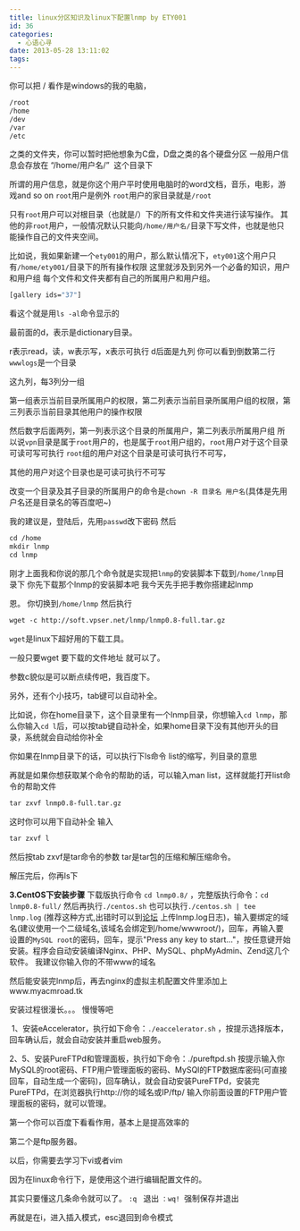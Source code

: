 ```yaml
---
title: linux分区知识及linux下配置lnmp by ETY001
id: 36
categories:
  - 心语心寻
date: 2013-05-28 13:11:02
tags:
---
```


你可以把 / 看作是windows的我的电脑，
```bash
/root
/home
/dev
/var
/etc
```
之类的文件夹，你可以暂时把他想象为C盘，D盘之类的各个硬盘分区
一般用户信息会存放在 “/home/用户名/”  这个目录下

所谓的用户信息，就是你这个用户平时使用电脑时的word文档，音乐，电影，游戏and so on
`root`用户是例外
`root`用户的家目录就是`/root`

只有`root`用户可以对根目录（也就是/）下的所有文件和文件夹进行读写操作。
其他的非`root`用户，一般情况默认只能向`/home/用户名/`目录下写文件，也就是他只能操作自己的文件夹空间。

比如说，我如果新建一个`ety001`的用户，那么默认情况下，`ety001`这个用户只有`/home/ety001/`目录下的所有操作权限
这里就涉及到另外一个必备的知识，用户和用户组
每个文件和文件夹都有自己的所属用户和用户组。
<!--more-->
```bash
[gallery ids="37"]
```
看这个就是用`ls -al`命令显示的

最前面的d，表示是dictionary目录。

r表示read，读，w表示写，x表示可执行
d后面是九列
你可以看到倒数第二行
`wwwlogs`是一个目录

这九列，每3列分一组

第一组表示当前目录所属用户的权限，第二列表示当前目录所属用户组的权限，第三列表示当前目录其他用户的操作权限

然后数字后面两列，第一列表示这个目录的所属用户，第二列表示所属用户组
所以说`vpn`目录是属于`root`用户的，也是属于`root`用户组的，`root`用户对于这个目录可读可写可执行
`root`组的用户对这个目录是可读可执行不可写，

其他的用户对这个目录也是可读可执行不可写

改变一个目录及其子目录的所属用户的命令是`chown -R 目录名 用户名`(具体是先用户名还是目录名的等百度吧~)

我的建议是，登陆后，先用`passwd`改下密码
然后
```bash
cd /home
mkdir lnmp
cd lnmp
```
刚才上面我和你说的那几个命令就是实现把`lnmp`的安装脚本下载到`/home/lnmp`目录下
你先下载那个lnmp的安装脚本吧
我今天先手把手教你搭建起lnmp

恩。
你切换到`/home/lnmp`
然后执行 
```bash
wget -c http://soft.vpser.net/lnmp/lnmp0.8-full.tar.gz
```
`wget`是linux下超好用的下载工具。

一般只要wget 要下载的文件地址 就可以了。

参数c貌似是可以断点续传吧，我百度下。

另外，还有个小技巧，tab键可以自动补全。

比如说，你在home目录下，这个目录里有一个lnmp目录，你想输入`cd lnmp`，那么你输入`cd l`后，可以按tab键自动补全，如果home目录下没有其他l开头的目录，系统就会自动给你补全

你如果在lnmp目录下的话，可以执行下ls命令
list的缩写，列目录的意思

再就是如果你想获取某个命令的帮助的话，可以输入man list，这样就能打开list命令的帮助文件
```bash
tar zxvf lnmp0.8-full.tar.gz
```
这时你可以用下自动补全
输入
```bash
tar zxvf l
```
然后按tab
zxvf是tar命令的参数
tar是tar包的压缩和解压缩命令。

解压完后，你再ls下

**3.CentOS下安装步骤**
下载版执行命令 `cd lnmp0.8/` ，完整版执行命令：`cd lnmp0.8-full/`
然后再执行`./centos.sh` 也可以执行`./centos.sh | tee lnmp.log` (推荐这种方式,出错时可以到[论坛](http://bbs.vpser.net/forum-25-1.html) 上传lnmp.log日志)，输入要绑定的域名(建议使用一个二级域名,该域名会绑定到/home/wwwroot/)，回车，再输入要设置的`MySQL root`的密码，回车，提示"Press any key to start..."，按任意键开始安装。程序会自动安装编译Nginx、PHP、MySQL、phpMyAdmin、Zend这几个软件。
我建议你输入你的不带www的域名

然后能安装完lnmp后，再去nginx的虚拟主机配置文件里添加上www.myacmroad.tk

安装过程很漫长。。。
慢慢等吧

 1、安装eAccelerator，执行如下命令：`./eaccelerator.sh` ，按提示选择版本，回车确认后，就会自动安装并重启web服务。

2、5、安装PureFTPd和管理面板，执行如下命令：./pureftpd.sh 按提示输入你MySQL的root密码、FTP用户管理面板的密码、MySQl的FTP数据库密码(可直接回车，自动生成一个密码)，回车确认，就会自动安装PureFTPd，安装完PureFTPd，在浏览器执行http://你的域名或IP/ftp/ 输入你前面设置的FTP用户管理面板的密码，就可以管理。

第一个你可以百度下看看作用，基本上是提高效率的

第二个是ftp服务器。

以后，你需要去学习下vi或者vim

因为在linux命令行下，是使用这个进行编辑配置文件的。

其实只要懂这几条命令就可以了。
`:q`   退出
`：wq!`  强制保存并退出

再就是在i，进入插入模式，esc退回到命令模式